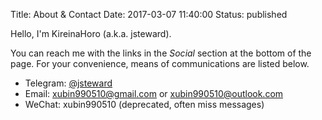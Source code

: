 Title: About & Contact
Date: 2017-03-07 11:40:00
Status: published

Hello, I'm KireinaHoro (a.k.a. jsteward).

You can reach me with the links in the *Social* section at the bottom of the page.
For your convenience, means of communications are listed below.

 - Telegram: [@jsteward](https://t.me/jsteward)
 - Email: [xubin990510@gmail.com](mailto:xubin990510@gmail.com) 
   or [xubin990510@outlook.com](mailto:xubin990510@outlook.com)
 - WeChat: xubin990510 (deprecated, often miss messages)
